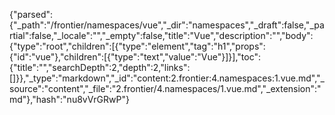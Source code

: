 {"parsed":{"_path":"/frontier/namespaces/vue","_dir":"namespaces","_draft":false,"_partial":false,"_locale":"","_empty":false,"title":"Vue","description":"","body":{"type":"root","children":[{"type":"element","tag":"h1","props":{"id":"vue"},"children":[{"type":"text","value":"Vue"}]}],"toc":{"title":"","searchDepth":2,"depth":2,"links":[]}},"_type":"markdown","_id":"content:2.frontier:4.namespaces:1.vue.md","_source":"content","_file":"2.frontier/4.namespaces/1.vue.md","_extension":"md"},"hash":"nu8vVrGRwP"}